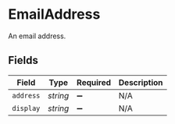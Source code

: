 # EmailAddress

An email address.


## Fields

| Field              | Type               | Required           | Description        |
| ------------------ | ------------------ | ------------------ | ------------------ |
| `address`          | *string*           | :heavy_minus_sign: | N/A                |
| `display`          | *string*           | :heavy_minus_sign: | N/A                |